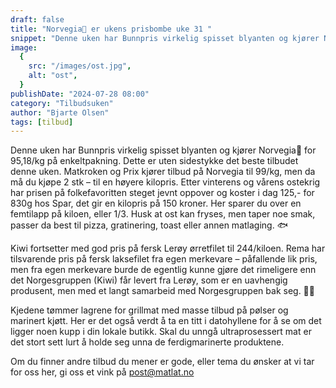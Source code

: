 ```yaml
---
draft: false
title: "Norvegia🧀 er ukens prisbombe uke 31 "
snippet: "Denne uken har Bunnpris virkelig spisset blyanten og kjører Norvegia🧀 for 95,18/kg på enkeltpakning. Dette er uten sidestykke det beste tilbudet denne uken."
image:
  {
    src: "/images/ost.jpg",
    alt: "ost",
  }
publishDate: "2024-07-28 08:00"
category: "Tilbudsuken"
author: "Bjarte Olsen"
tags: [tilbud]
---
```


Denne uken har Bunnpris virkelig spisset blyanten og kjører Norvegia🧀 for 95,18/kg på enkeltpakning. Dette er uten sidestykke det beste tilbudet denne uken. Matkroken og Prix kjører tilbud på Norvegia til 99/kg, men da må du kjøpe 2 stk – til en høyere kilopris. Etter vinterens og vårens ostekrig har prisen på folkefavoritten steget jevnt oppover og koster i dag 125,- for 830g hos Spar, det gir en kilopris på 150 kroner. Her sparer du over en femtilapp på kiloen, eller 1/3. Husk at ost kan fryses, men taper noe smak, passer da best til pizza, gratinering, toast eller annen matlaging.
🐟

Kiwi fortsetter med god pris på fersk Lerøy ørretfilet til 244/kiloen. Rema har tilsvarende pris på fersk laksefilet fra egen merkevare – påfallende lik pris, men fra egen merkevare burde de egentlig kunne gjøre det rimeligere enn det Norgesgruppen (Kiwi) får levert fra Lerøy, som er en uavhengig produsent, men med et langt samarbeid med Norgesgruppen bak seg.
🌭🥩

Kjedene tømmer lagrene for grillmat med masse tilbud på pølser og marinert kjøtt. Her er det også verdt å ta en titt i datohyllene for å se om det ligger noen kupp i din lokale butikk. Skal du unngå ultraprosessert mat er det stort sett lurt å holde seg unna de ferdigmarinerte produktene.

Om du finner andre tilbud du mener er gode, eller tema du ønsker at vi tar for oss her, gi oss et vink på post@matlat.no
